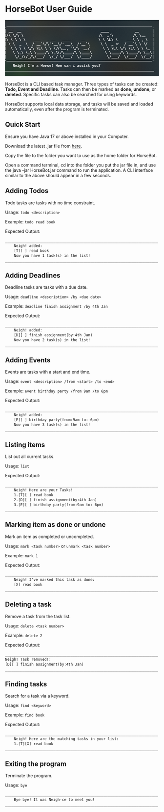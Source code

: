 # HorseBot User Guide

![img.png](img.png)

HorseBot is a CLI based task manager. Three types of tasks can be created: **Todo, Event and Deadline**. Tasks can then
be marked as **done**, **undone**, or **deleted**. Specific tasks can also be searched for using keywords.

HorseBot supports local data storage, and tasks will be saved and loaded automatically, even after the program is terminated.

## Quick Start
Ensure you have Java 17 or above installed in your Computer.

Download the latest .jar file from [here](https://github.com/tam308/ip/releases/latest).

Copy the file to the folder you want to use as the home folder for HorseBot.

Open a command terminal, cd into the folder you put the jar file in, and use the java -jar HorseBot.jar command to run the application.
A CLI interface similar to the above should appear in a few seconds. 

## Adding Todos

Todo tasks are tasks with no time constraint.

Usage: `todo <description>`

Example: `todo read book`

Expected Output:

```
______________________________________________________________________
    Neigh! added:
    [T][ ] read book
    Now you have 1 task(s) in the list!
______________________________________________________________________
```

## Adding Deadlines

Deadline tasks are tasks with a due date.

Usage: `deadline <description> /by <due date>`

Example: `deadline finish assignment /by 4th Jan`

Expected Output:

```
______________________________________________________________________
    Neigh! added:
    [D][ ] finish assignment(by:4th Jan)
    Now you have 2 task(s) in the list!
______________________________________________________________________
```

## Adding Events

Events are tasks with a start and end time.

Usage: `event <description> /from <start> /to <end>`

Example: `event birthday party /from 9am /to 6pm`

Expected Output:

```
______________________________________________________________________
    Neigh! added:
    [E][ ] birthday party(from:9am to: 6pm)
    Now you have 3 task(s) in the list!
______________________________________________________________________
```

## Listing items

List out all current tasks.

Usage: `list`

Expected Output:

```
______________________________________________________________________
    Neigh! Here are your Tasks!
    1.[T][ ] read book
    2.[D][ ] finish assignment(by:4th Jan)
    3.[E][ ] birthday party(from:9am to: 6pm)
______________________________________________________________________
```

## Marking item as done or undone

Mark an item as completed or uncompleted.

Usage: `mark <task number>` or `unmark <task number>`

Example: `mark 1`

Expected Output:

```
______________________________________________________________________
    Neigh! I've marked this task as done:
    [X] read book
______________________________________________________________________
```

## Deleting a task

Remove a task from the task list.

Usage: `delete <task number>`

Example: `delete 2`

Expected Output:

```
______________________________________________________________________
Neigh! Task removed!:
[D][ ] finish assignment(by:4th Jan)
______________________________________________________________________
```

## Finding tasks

Search for a task via a keyword.

Usage: `find <keyword>`

Example: `find book`

Expected Output:

```
______________________________________________________________________
    Neigh! Here are the matching tasks in your list:
    1.[T][X] read book
______________________________________________________________________
```

## Exiting the program

Terminate the program.

Usage: `bye`

```
______________________________________________________________________
    Bye bye! It was Neigh-ce to meet you!
______________________________________________________________________
```

